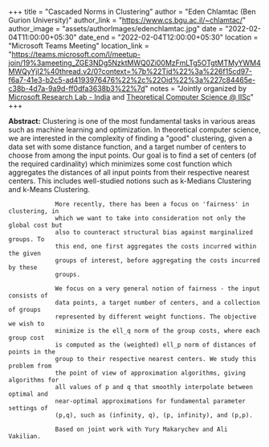 +++
title = "Cascaded Norms in Clustering"
author = "Eden Chlamtac (Ben Gurion University)"
author_link = "https://www.cs.bgu.ac.il/~chlamtac/"
author_image = "assets/authorImages/edenchlamtac.jpg"
date = "2022-02-04T11:00:00+05:30"
date_end = "2022-02-04T12:00:00+05:30"
location = "Microsoft Teams Meeting"
location_link = "https://teams.microsoft.com/l/meetup-join/19%3ameeting_ZGE3NDg5NzktMWQ0Zi00MzFmLTg5OTgtMTMyYWM4MWQyYjI2%40thread.v2/0?context=%7b%22Tid%22%3a%226f15cd97-f6a7-41e3-b2c5-ad4193976476%22%2c%22Oid%22%3a%227c84465e-c38b-4d7a-9a9d-ff0dfa3638b3%22%7d"
notes = "Jointly organized by <a href = "https://www.microsoft.com/en-us/research/lab/microsoft-research-india/" target= "_blank">Microsoft Research Lab - India</a> and <a href='https://www.csa.iisc.ac.in/theoretical-computer-science/' target= "_blank">Theoretical Computer Science @ IISc</a>"
+++

<b>Abstract:</b> Clustering is one of the most fundamental tasks in various areas such
                 as machine learning and optimization. In theoretical computer science,
                 we are interested in the complexity of finding a "good" clustering,
                 given a data set with some distance function, and a target number of
                 centers to choose from among the input points. Our goal is to find a
                 set of centers (of the required cardinality) which minimizes some cost
                 function which aggregates the distances of all input points from their
                 respective nearest centers. This includes well-studied notions such as
                 k-Medians Clustering and k-Means Clustering.

                 More recently, there has been a focus on 'fairness' in clustering, in
                 which we want to take into consideration not only the global cost but
                 also to counteract structural bias against marginalized groups. To
                 this end, one first aggregates the costs incurred within the given
                 groups of interest, before aggregating the costs incurred by these
                 groups.

                 We focus on a very general notion of fairness - the input consists of
                 data points, a target number of centers, and a collection of groups
                 represented by different weight functions. The objective we wish to
                 minimize is the ell_q norm of the group costs, where each group cost
                 is computed as the (weighted) ell_p norm of distances of points in the
                 group to their respective nearest centers. We study this problem from
                 the point of view of approximation algorithms, giving algorithms for
                 all values of p and q that smoothly interpolate between optimal and
                 near-optimal approximations for fundamental parameter settings of
                 (p,q), such as (infinity, q), (p, infinity), and (p,p).

                 Based on joint work with Yury Makarychev and Ali Vakilian.